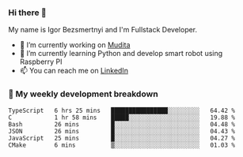 ### Hi there 👋

My name is Igor Bezsmertnyi and I'm Fullstack Developer.

- 🔭 I’m currently working on [Mudita](https://mudita.com/)
- 🌱 I’m currently learning Python and develop smart robot using Raspberry PI
- 📫 You can reach me on [LinkedIn](https://www.linkedin.com/in/igor-bezsmertnyi-529522114/)

### 🧮 My weekly development breakdown
<!--START_SECTION:waka-->

```text
TypeScript   6 hrs 25 mins   ████████████████░░░░░░░░░   64.42 %
C            1 hr 58 mins    █████░░░░░░░░░░░░░░░░░░░░   19.88 %
Bash         26 mins         █░░░░░░░░░░░░░░░░░░░░░░░░   04.48 %
JSON         26 mins         █░░░░░░░░░░░░░░░░░░░░░░░░   04.43 %
JavaScript   25 mins         █░░░░░░░░░░░░░░░░░░░░░░░░   04.27 %
CMake        6 mins          ▒░░░░░░░░░░░░░░░░░░░░░░░░   01.03 %
```

<!--END_SECTION:waka-->

<!--
**igorbezsmertnyi/igorbezsmertnyi** is a ✨ _special_ ✨ repository because its `README.md` (this file) appears on your GitHub profile.

Here are some ideas to get you started:

- 🔭 I’m currently working on ...
- 🌱 I’m currently learning ...
- 👯 I’m looking to collaborate on ...
- 🤔 I’m looking for help with ...
- 💬 Ask me about ...
- 📫 How to reach me: ...
- 😄 Pronouns: ...
- ⚡ Fun fact: ...
-->
